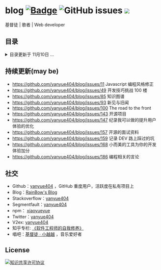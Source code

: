 # blog [![Badge](https://img.shields.io/badge/link-996.icu-%23FF4D5B.svg?style=flat-square)](https://996.icu/#/zh_CN) ![GitHub issues](https://img.shields.io/github/issues-raw/yanyue404/blog?color=gree&label=blog&link=https://github.com/yanyue404/blog/issues) [![](https://img.shields.io/badge/twitter-yanyue404-blue.svg)](https://twitter.com/yanyue404)

基督徒 | 歌者 | Web developer

## 目录

<details>
<summary>目录更新于 11月10日 ...</summary>
  
## 分类

- [**开发者手册**](#开发者手册)
- [**音乐爱好者**](#音乐爱好者)
- [**语思**](#语思)
- [**JavaScript**](#JavaScript)
- [**软件工程师的自我修养**](#软件工程师的自我修养)
- [**观点与感想**](#观点与感想)
- [**创业**](#创业)
- [**项目篇**](#项目篇)
- [**唯独基督**](#唯独基督)
- [**剪贴板**](#剪贴板)
- [**Mock interview**](#Mock-interview)
- [**译文集**](#译文集)
- [**精读**](#精读)
- [**文学爱好者**](#文学爱好者)

## 文章

### 开发者手册

- [VS Code 编辑器配置](https://github.com/yanyue404/blog/issues/185)
- [ES6 不完全使用手册](https://github.com/yanyue404/blog/issues/181)
- [原生微信小程序开发简明教程](https://github.com/yanyue404/blog/issues/178)
- [记录 DEV 路上踩过的坑](https://github.com/yanyue404/blog/issues/159)
- [递归算法](https://github.com/yanyue404/blog/issues/118)
- [node 爬虫手记](https://github.com/yanyue404/blog/issues/116)
- [GitHub API 纪录](https://github.com/yanyue404/blog/issues/115)
- [超文本传输协议-HTTP](https://github.com/yanyue404/blog/issues/114)
- [正则表达式实践](https://github.com/yanyue404/blog/issues/113)
- [Vuex 使用入门](https://github.com/yanyue404/blog/issues/90)
- [初探 BFC](https://github.com/yanyue404/blog/issues/79)
- [2019,帮助你更好的开发小程序](https://github.com/yanyue404/blog/issues/47)
- [IE 兼容性](https://github.com/yanyue404/blog/issues/43)
- [Css3 动画](https://github.com/yanyue404/blog/issues/40)
- [rem 适配移动设备](https://github.com/yanyue404/blog/issues/39)
- [Css 预处理器之-Sass](https://github.com/yanyue404/blog/issues/38)
- [深入 bootstrap 响应式布局](https://github.com/yanyue404/blog/issues/37)
- [webpack3 使用说明](https://github.com/yanyue404/blog/issues/33)
- [移动端的 300 毫秒点击延迟和点击穿透问题](https://github.com/yanyue404/blog/issues/31)
- [前端设计单位](https://github.com/yanyue404/blog/issues/27)
- [设计模式之发布—订阅模式](https://github.com/yanyue404/blog/issues/26)
- [前端模拟 api 数据的两种方式](https://github.com/yanyue404/blog/issues/25)
- [babel 使用全纪录](https://github.com/yanyue404/blog/issues/16)
- [使用 fis3 构建工程化项目](https://github.com/yanyue404/blog/issues/14)
- [React 组件编码规范化](https://github.com/yanyue404/blog/issues/9)
- [跨域请求数据](https://github.com/yanyue404/blog/issues/8)
- [npm&yarn](https://github.com/yanyue404/blog/issues/7)
- [Js 传参技巧总结](https://github.com/yanyue404/blog/issues/5)

### 音乐爱好者

- [无损音乐资源](https://github.com/yanyue404/blog/issues/184)
- [倒數](https://github.com/yanyue404/blog/issues/175)
- [我关注的歌友](https://github.com/yanyue404/blog/issues/173)
- [爱情是何滋味](https://github.com/yanyue404/blog/issues/156)
- [一粒芥菜种子（大学颂）](https://github.com/yanyue404/blog/issues/141)
- [誰還未覺醒](https://github.com/yanyue404/blog/issues/136)
- [主是我君王，我是主兵将（儿时记忆）](https://github.com/yanyue404/blog/issues/125)
- [我的歌声里](https://github.com/yanyue404/blog/issues/62)

### 语思

- [如何理解当代中国----《十亿消费者》读后感（转贴）](https://github.com/yanyue404/blog/issues/183)
- [为官之道（转贴）](https://github.com/yanyue404/blog/issues/172)
- [关注台湾](https://github.com/yanyue404/blog/issues/128)
- [无声的中国](https://github.com/yanyue404/blog/issues/126)
- [资中筠：谈谈爱国](https://github.com/yanyue404/blog/issues/71)
- [阮一峰：观点与感想](https://github.com/yanyue404/blog/issues/70)
- [陈秋实的演讲稿](https://github.com/yanyue404/blog/issues/68)
- [反义谚语](https://github.com/yanyue404/blog/issues/67)
- [陶行知《每天四问》](https://github.com/yanyue404/blog/issues/64)

### JavaScript

- [ECMAScript 语法基础](https://github.com/yanyue404/blog/issues/182)
- [Promise API 实践](https://github.com/yanyue404/blog/issues/150)
- [JavaScript 数组 API](https://github.com/yanyue404/blog/issues/131)
- [React 项目代码规范](https://github.com/yanyue404/blog/issues/127)
- [你有用对 async/await 吗？](https://github.com/yanyue404/blog/issues/104)
- [React v16 新特性](https://github.com/yanyue404/blog/issues/98)
- [React 内部是如何工作的 ?](https://github.com/yanyue404/blog/issues/96)
- [React & Vue 用法区别记](https://github.com/yanyue404/blog/issues/86)
- [React 组件更新 —— setState](https://github.com/yanyue404/blog/issues/82)
- [节流与防抖如何区分？](https://github.com/yanyue404/blog/issues/74)
- [理解 JS 中的闭包](https://github.com/yanyue404/blog/issues/73)
- [Javascript 双等与三等的布尔值比较](https://github.com/yanyue404/blog/issues/44)
- [Redux 入门](https://github.com/yanyue404/blog/issues/34)
- [我所知道的 JavaScript 中的 Event Loop](https://github.com/yanyue404/blog/issues/30)
- [React 组件通信](https://github.com/yanyue404/blog/issues/28)
- [Javascript 模块化](https://github.com/yanyue404/blog/issues/23)
- [排序算法](https://github.com/yanyue404/blog/issues/22)
- [Javascript 中的 this 指向](https://github.com/yanyue404/blog/issues/18)
- [Javascript 的继承与原型链](https://github.com/yanyue404/blog/issues/17)
- [js 编程风格](https://github.com/yanyue404/blog/issues/11)
- [函数声明和函数表达式的区别](https://github.com/yanyue404/blog/issues/10)
- [Javascript 之深浅拷贝](https://github.com/yanyue404/blog/issues/6)

### 软件工程师的自我修养

- [Git 分支管理策略](https://github.com/yanyue404/blog/issues/180)
- [你是一个新毕业的软件工程师（译文）](https://github.com/yanyue404/blog/issues/177)
- [我的 markdown 写作风格改进 ：以《中文技术文档的写作规范》为标准](https://github.com/yanyue404/blog/issues/171)
- [小而美的工具为你的开发体验加分](https://github.com/yanyue404/blog/issues/168)
- [Sql 入门教程](https://github.com/yanyue404/blog/issues/163)
- [常用 Git 命令清单](https://github.com/yanyue404/blog/issues/160)
- [给 windows 右键做加减法](https://github.com/yanyue404/blog/issues/153)
- [Github 无法访问解决办法](https://github.com/yanyue404/blog/issues/146)
- [开源项目](https://github.com/yanyue404/blog/issues/143)
- [图片集](https://github.com/yanyue404/blog/issues/142)
- [《程序员的职业素养》之时间管理](https://github.com/yanyue404/blog/issues/140)
- [《程序员的职业素养》之专业主义](https://github.com/yanyue404/blog/issues/137)
- [DIY 笔电升级指南](https://github.com/yanyue404/blog/issues/134)
- [win10 触控板效率提升](https://github.com/yanyue404/blog/issues/133)
- [谷歌浏览器脱离鼠标使用键盘操作更快速 —— Vimium](https://github.com/yanyue404/blog/issues/132)
- [Git 使用进阶](https://github.com/yanyue404/blog/issues/117)
- [前端单元测试](https://github.com/yanyue404/blog/issues/110)
- [如何学习开源项目甚至发起 PR ？](https://github.com/yanyue404/blog/issues/109)
- [前端开发技术之路 —— 资源站](https://github.com/yanyue404/blog/issues/100)
- [互联网行业术语纪录](https://github.com/yanyue404/blog/issues/94)
- [联想天逸 300-15 升级(后记)](https://github.com/yanyue404/blog/issues/89)
- [关于编程学习方法的讨论](https://github.com/yanyue404/blog/issues/87)
- [知识图谱](https://github.com/yanyue404/blog/issues/85)
- [开发技巧挑战 100 楼](https://github.com/yanyue404/blog/issues/49)
- [同步你的 Github fork](https://github.com/yanyue404/blog/issues/48)
- [如果你抢不到回家的火车票，那么你知道“分流”吗？](https://github.com/yanyue404/blog/issues/45)
- [玩好 Terminal 终端](https://github.com/yanyue404/blog/issues/42)
- [开发环境的搭建](https://github.com/yanyue404/blog/issues/3)
- [Git+Github 的正确姿势](https://github.com/yanyue404/blog/issues/2)
- [git 入门与实践](https://github.com/yanyue404/blog/issues/1)

### 观点与感想

- [你的命运不是一只骡子（转贴）](https://github.com/yanyue404/blog/issues/179)
- [个人博客 - Todo](https://github.com/yanyue404/blog/issues/103)
- [新见与旧闻](https://github.com/yanyue404/blog/issues/93)
- [假如今天成为我生命的最后一天](https://github.com/yanyue404/blog/issues/91)
- [2019 年终总结（冲刺版）](https://github.com/yanyue404/blog/issues/88)
- [选择一个软件外包公司入职须知](https://github.com/yanyue404/blog/issues/84)
- [《丑陋的中国人》反思](https://github.com/yanyue404/blog/issues/83)
- [交城站](https://github.com/yanyue404/blog/issues/78)
- [主的道是完全的](https://github.com/yanyue404/blog/issues/72)
- [漂在旧金山](https://github.com/yanyue404/blog/issues/65)
- [怎样来看新闻？](https://github.com/yanyue404/blog/issues/52)
- [2018 年终总结](https://github.com/yanyue404/blog/issues/46)
- [信 望 爱](https://github.com/yanyue404/blog/issues/41)
- [我到底为什么要使用 react 等前端框架？](https://github.com/yanyue404/blog/issues/32)

### 创业

- [如果不是山穷水尽，请不要做某团外卖骑手（转贴）](https://github.com/yanyue404/blog/issues/176)
- [我的十年回顾（转贴）](https://github.com/yanyue404/blog/issues/174)
- [面试如何与 HR 谈薪资](https://github.com/yanyue404/blog/issues/170)
- [关于年轻人理财的一些建议](https://github.com/yanyue404/blog/issues/167)
- [不要自称为程序员（转贴）](https://github.com/yanyue404/blog/issues/166)

### 项目篇

- [命令行工具 github-to-md (for Github Issues bloggers) 发布了](https://github.com/yanyue404/blog/issues/169)
- [我所知道的动画](https://github.com/yanyue404/blog/issues/149)
- [纪录我可以做的提升用户体验的优化](https://github.com/yanyue404/blog/issues/147)
- [初始化前端 utils 工具库](https://github.com/yanyue404/blog/issues/145)
- [前端项目目录层级优化](https://github.com/yanyue404/blog/issues/92)
- [debug 调试技术指北](https://github.com/yanyue404/blog/issues/29)

### 唯独基督

- [哈巴谷书 —— 诚实向上帝发问并得到了回应](https://github.com/yanyue404/blog/issues/165)
- [何谓基督徒? —— 陈鸽](https://github.com/yanyue404/blog/issues/162)
- [等候神的亮光](https://github.com/yanyue404/blog/issues/158)
- [一个基督徒应该有的样式](https://github.com/yanyue404/blog/issues/139)
- [和你一起来走进《圣经》](https://github.com/yanyue404/blog/issues/138)
- [圣经故事](https://github.com/yanyue404/blog/issues/135)
- [我们总是被提醒 ......](https://github.com/yanyue404/blog/issues/129)
- [福](https://github.com/yanyue404/blog/issues/122)
- [圣经中的教导 —— 当孝敬父母](https://github.com/yanyue404/blog/issues/112)
- [教会信经简史](https://github.com/yanyue404/blog/issues/108)
- [我的心你要称颂耶和华 —— 旷野心理十讲](https://github.com/yanyue404/blog/issues/107)
- [读经亮光](https://github.com/yanyue404/blog/issues/106)
- [上帝十诫](https://github.com/yanyue404/blog/issues/105)
- [存奴仆的心呢？存儿子的心呢？](https://github.com/yanyue404/blog/issues/97)
- [我们是为了信仰 —— 坚决的态度与胜利的人生](https://github.com/yanyue404/blog/issues/81)
- [我们是为了信仰 —— 顺从人呢？顺从神呢？](https://github.com/yanyue404/blog/issues/80)
- [为爱守候立约](https://github.com/yanyue404/blog/issues/77)
- [十一前的主日读经思考](https://github.com/yanyue404/blog/issues/76)
- [你爱我吗？](https://github.com/yanyue404/blog/issues/61)
- [九江行](https://github.com/yanyue404/blog/issues/60)
- [保持生命健康的七个元素](https://github.com/yanyue404/blog/issues/59)
- [恩典卡](https://github.com/yanyue404/blog/issues/58)
- [路得记经文分享](https://github.com/yanyue404/blog/issues/57)
- [危机，益处，寻求神](https://github.com/yanyue404/blog/issues/56)
- [Rainbow 计划 (下)](https://github.com/yanyue404/blog/issues/55)
- [Rainbow 计划 (上)](https://github.com/yanyue404/blog/issues/54)
- [人生次序](https://github.com/yanyue404/blog/issues/53)

### 剪贴板

- [深水洞潜历险记](https://github.com/yanyue404/blog/issues/164)
- [JavaScript：核心 - 第二版（译文）](https://github.com/yanyue404/blog/issues/124)
- [停止学习框架（译文）](https://github.com/yanyue404/blog/issues/123)
- [一个老程序员的 30 年生涯回顾（译文）](https://github.com/yanyue404/blog/issues/119)

### Mock interview

- [开源的面试资料](https://github.com/yanyue404/blog/issues/157)
- [饥人谷 2019 前端押题](https://github.com/yanyue404/blog/issues/152)
- [面试问别人的一些问题](https://github.com/yanyue404/blog/issues/151)
- [西安中级前端面试报告](https://github.com/yanyue404/blog/issues/144)
- [前端思考 —— 代码质量](https://github.com/yanyue404/blog/issues/121)
- [前端思考 —— 性能优化](https://github.com/yanyue404/blog/issues/120)
- [前端基本功 —— 笔试](https://github.com/yanyue404/blog/issues/75)
- [前端基本功 —— CSS 篇](https://github.com/yanyue404/blog/issues/4)

### 译文集

- [真地道的 Redux：React-Redux 的历史和实现（译文）](https://github.com/yanyue404/blog/issues/155)
- [下一份技术简历的 8 个技巧（译文）](https://github.com/yanyue404/blog/issues/154)
- [2019 前端工具调查-结果（译文）](https://github.com/yanyue404/blog/issues/101)

### 精读

- [jstraining - 全栈工程师培训材料](https://github.com/yanyue404/blog/issues/102)
- [手把手教你用原生 JavaScript 造轮子——分页器](https://github.com/yanyue404/blog/issues/99)
- [vue-blog@csdoker 前后端源码](https://github.com/yanyue404/blog/issues/95)
- [从 React 渲染原理看性能优化@黄琼](https://github.com/yanyue404/blog/issues/50)

### 文学爱好者

- [川端康成 《伊豆的舞女》](https://github.com/yanyue404/blog/issues/69)
- [鲁迅《狂人日记》](https://github.com/yanyue404/blog/issues/66)
- [语文课本之古文](https://github.com/yanyue404/blog/issues/63)
- [彩虹文摘](https://github.com/yanyue404/blog/issues/51)

</details>

## 持续更新(may be)

- https://github.com/yanyue404/blog/issues/11 Javascript 编程风格修正
- https://github.com/yanyue404/blog/issues/49 开发技巧挑战 100 楼
- https://github.com/yanyue404/blog/issues/85 知识图谱
- https://github.com/yanyue404/blog/issues/93 新见与旧闻
- https://github.com/yanyue404/blog/issues/100 The road to the front
- https://github.com/yanyue404/blog/issues/143 开源项目
- https://github.com/yanyue404/blog/issues/147 纪录我可以做的提升用户体验的优化
- https://github.com/yanyue404/blog/issues/157 开源的面试资料
- https://github.com/yanyue404/blog/issues/159 记录 DEV 路上踩过的坑
- https://github.com/yanyue404/blog/issues/168 小而美的工具为你的开发体验加分
- https://github.com/yanyue404/blog/issues/186 编程相关的言论

## 社交

- Github：[yanyue404](https://github.com/yanyue404) ，GitHub 重度用户，活跃度在私有项目上
- Blog：[RainBow's Blog](https://xiaoyueyue.org/issue-blog)
- Stackoverflow：[yanyue404](https://stackoverflow.com/users/8273471/yanyue404)
- Segmentfault：[yanyue404](https://segmentfault.com/u/yanyue404)
- npm： [xiaoyueyue](https://www.npmjs.com/~xiaoyueyue)
- Twitter：[yanyue404](https://twitter.com/yanyue404)
- V2ex: [yanyue404](https://www.v2ex.com/member/yanyue404)
- 知乎专栏: [《软件工程师的自我修养》](https://zhuanlan.zhihu.com/c_1279799154877792256)
- 唱吧：[基督徒 · 小越越](http://changba.com/u/39302742) ，音乐爱好者

## License

<a rel="license" href="http://creativecommons.org/licenses/by-nc-nd/3.0/"><img alt="知识共享许可协议" style="border-width:0" src="https://i.creativecommons.org/l/by-nc-nd/3.0/88x31.png" /></a>
